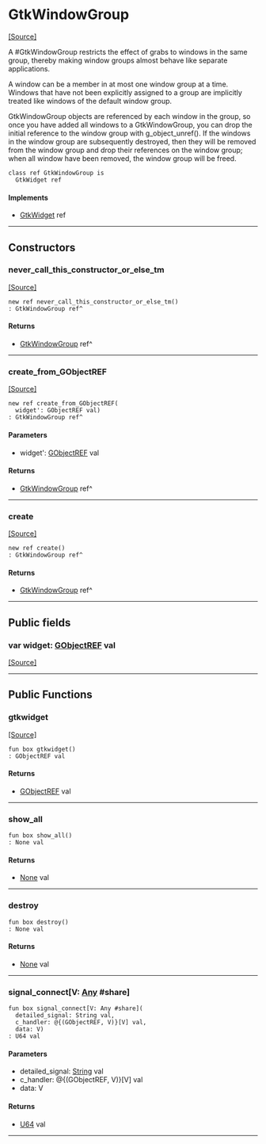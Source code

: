 # GtkWindowGroup
<span class="source-link">[[Source]](src/gtk3/GtkWindowGroup.md#L6)</span>

A #GtkWindowGroup restricts the effect of grabs to windows
in the same group, thereby making window groups almost behave
like separate applications.

A window can be a member in at most one window group at a time.
Windows that have not been explicitly assigned to a group are
implicitly treated like windows of the default window group.

GtkWindowGroup objects are referenced by each window in the group,
so once you have added all windows to a GtkWindowGroup, you can drop
the initial reference to the window group with g_object_unref(). If the
windows in the window group are subsequently destroyed, then they will
be removed from the window group and drop their references on the window
group; when all window have been removed, the window group will be
freed.


```pony
class ref GtkWindowGroup is
  GtkWidget ref
```

#### Implements

* [GtkWidget](gtk3-GtkWidget.md) ref

---

## Constructors

### never_call_this_constructor_or_else_tm
<span class="source-link">[[Source]](src/gtk3/GtkWindowGroup.md#L27)</span>


```pony
new ref never_call_this_constructor_or_else_tm()
: GtkWindowGroup ref^
```

#### Returns

* [GtkWindowGroup](gtk3-GtkWindowGroup.md) ref^

---

### create_from_GObjectREF
<span class="source-link">[[Source]](src/gtk3/GtkWindowGroup.md#L30)</span>


```pony
new ref create_from_GObjectREF(
  widget': GObjectREF val)
: GtkWindowGroup ref^
```
#### Parameters

*   widget': [GObjectREF](gtk3-..-gobject-GObjectREF.md) val

#### Returns

* [GtkWindowGroup](gtk3-GtkWindowGroup.md) ref^

---

### create
<span class="source-link">[[Source]](src/gtk3/GtkWindowGroup.md#L34)</span>


```pony
new ref create()
: GtkWindowGroup ref^
```

#### Returns

* [GtkWindowGroup](gtk3-GtkWindowGroup.md) ref^

---

## Public fields

### var widget: [GObjectREF](gtk3-..-gobject-GObjectREF.md) val
<span class="source-link">[[Source]](src/gtk3/GtkWindowGroup.md#L24)</span>



---

## Public Functions

### gtkwidget
<span class="source-link">[[Source]](src/gtk3/GtkWindowGroup.md#L26)</span>


```pony
fun box gtkwidget()
: GObjectREF val
```

#### Returns

* [GObjectREF](gtk3-..-gobject-GObjectREF.md) val

---

### show_all



```pony
fun box show_all()
: None val
```

#### Returns

* [None](builtin-None.md) val

---

### destroy



```pony
fun box destroy()
: None val
```

#### Returns

* [None](builtin-None.md) val

---

### signal_connect\[V: [Any](builtin-Any.md) #share\]



```pony
fun box signal_connect[V: Any #share](
  detailed_signal: String val,
  c_handler: @{(GObjectREF, V)}[V] val,
  data: V)
: U64 val
```
#### Parameters

*   detailed_signal: [String](builtin-String.md) val
*   c_handler: @{(GObjectREF, V)}[V] val
*   data: V

#### Returns

* [U64](builtin-U64.md) val

---

